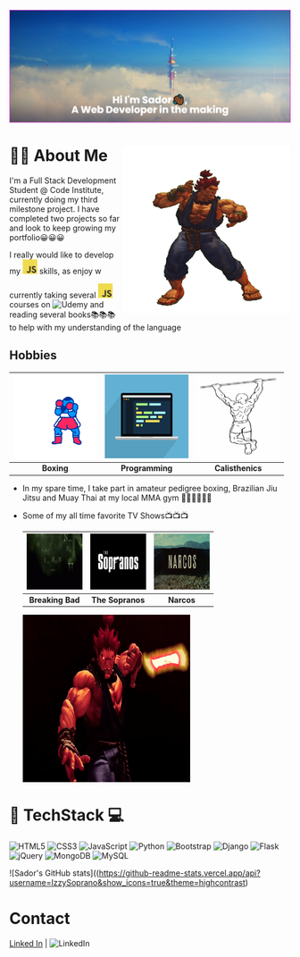 ![Header](banner.png)

# 🧑🏾 About Me  <img align="right" alt="Akuma" width="300" height="300" src=Akuma.gif />

I'm a Full Stack Development Student @ Code Institute, currently doing my third milestone project. I have completed two projects so far and look to keep growing my portfolio😀😀😀

I really would like to develop my <img alt="JavaScript" width="26px" src="https://raw.githubusercontent.com/github/explore/80688e429a7d4ef2fca1e82350fe8e3517d3494d/topics/javascript/javascript.png" /> skills, as enjoy w 

 currently taking several <img alt="JavaScript" width="26px" src="https://raw.githubusercontent.com/github/explore/80688e429a7d4ef2fca1e82350fe8e3517d3494d/topics/javascript/javascript.png" /> courses on ![Udemy](https://img.shields.io/badge/Udemy-%23EA5252.svg?style=for-the-badge&logo=Udemy&logoColor=white) and reading several books📚📚📚 to help with my understanding of the language

## **Hobbies** 

| <img width="150" height="150" alt="boxing" src=Boxing.gif /> | <img alt="coding" width="150" height="150" src=coding.gif /> | <img width="150" height="150" alt="calisthenics" src=Pull_Ups.gif />
| :---: | :---: | :---: |
| <b>Boxing</b> | <b>Programming</b> | <b>Calisthenics</b> |

-   In my spare time, I take part in amateur pedigree boxing, Brazilian Jiu Jitsu and Muay Thai at my local MMA gym 🥊🥊🥊🤼🤼🤼
-   Some of my all time favorite TV Shows📺📺📺

    | <img src=breakingbad-intro.gif width="100" height="100"> | <img src=Sopranos-Title.jpg width="100" height="100"> | <img src=Narcos.jpg width="100" height="100"> | 
    | :---: | :---: | :---: |
    | <b>Breaking Bad</b> | <b>The Sopranos</b> | <b>Narcos</b> | 

    <img align="center" alt="Akuma Ultra" width="300" height="300" src=AkumaUltra.gif />

# 🧰 **TechStack** 💻
![HTML5](https://img.shields.io/badge/html5-%23E34F26.svg?style=for-the-badge&logo=html5&logoColor=white)
![CSS3](https://img.shields.io/badge/css3-%231572B6.svg?style=for-the-badge&logo=css3&logoColor=white)
![JavaScript](https://img.shields.io/badge/javascript-%23323330.svg?style=for-the-badge&logo=javascript&logoColor=%23F7DF1E)
![Python](https://img.shields.io/badge/python-3670A0?style=for-the-badge&logo=python&logoColor=ffdd54)
![Bootstrap](https://img.shields.io/badge/bootstrap-%23563D7C.svg?style=for-the-badge&logo=bootstrap&logoColor=white)
![Django](https://img.shields.io/badge/django-%23092E20.svg?style=for-the-badge&logo=django&logoColor=white)
![Flask](https://img.shields.io/badge/flask-%23000.svg?style=for-the-badge&logo=flask&logoColor=white)
![jQuery](https://img.shields.io/badge/jquery-%230769AD.svg?style=for-the-badge&logo=jquery&logoColor=white)
![MongoDB](https://img.shields.io/badge/MongoDB-%234ea94b.svg?style=for-the-badge&logo=mongodb&logoColor=white)
![MySQL](https://img.shields.io/badge/mysql-%2300f.svg?style=for-the-badge&logo=mysql&logoColor=white)

![Sador's GitHub stats]((https://github-readme-stats.vercel.app/api?username=IzzySoprano&show_icons=true&theme=highcontrast)

# Contact

[Linked In](https://www.linkedin.com/in/sador-zerezghi/) | ![LinkedIn](https://img.shields.io/badge/linkedin-%230077B5.svg?style=for-the-badge&logo=linkedin&logoColor=white)
